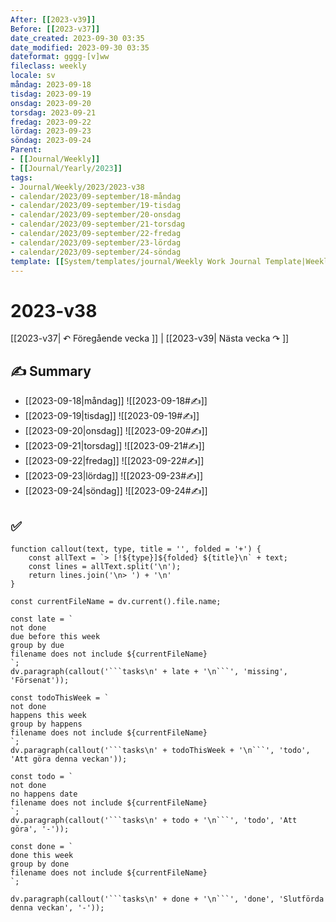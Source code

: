```yaml
---
After: [[2023-v39]]
Before: [[2023-v37]]
date_created: 2023-09-30 03:35
date_modified: 2023-09-30 03:35
dateformat: gggg-[v]ww
fileclass: weekly
locale: sv
måndag: 2023-09-18
tisdag: 2023-09-19
onsdag: 2023-09-20
torsdag: 2023-09-21
fredag: 2023-09-22
lördag: 2023-09-23
söndag: 2023-09-24
Parent: 
- [[Journal/Weekly]]
- [[Journal/Yearly/2023]]
tags:
- Journal/Weekly/2023/2023-v38
- calendar/2023/09-september/18-måndag
- calendar/2023/09-september/19-tisdag
- calendar/2023/09-september/20-onsdag
- calendar/2023/09-september/21-torsdag
- calendar/2023/09-september/22-fredag
- calendar/2023/09-september/23-lördag
- calendar/2023/09-september/24-söndag
template: [[System/templates/journal/Weekly Work Journal Template|Weekly Work Journal Template]]
---
```

# 2023-v38

[[2023-v37| ↶ Föregående vecka ]] | [[2023-v39| Nästa vecka ↷ ]]

## ✍️ Summary

- [[2023-09-18|måndag]]
	![[2023-09-18#✍️]]
- [[2023-09-19|tisdag]]
	![[2023-09-19#✍️]]
- [[2023-09-20|onsdag]]
	![[2023-09-20#✍️]]
- [[2023-09-21|torsdag]]
	![[2023-09-21#✍️]]
- [[2023-09-22|fredag]]
	![[2023-09-22#✍️]]
- [[2023-09-23|lördag]]
	![[2023-09-23#✍️]]
- [[2023-09-24|söndag]]
	![[2023-09-24#✍️]]
	
## ✅

```dataviewjs
function callout(text, type, title = '', folded = '+') {
    const allText = `> [!${type}]${folded} ${title}\n` + text;
    const lines = allText.split('\n');
    return lines.join('\n> ') + '\n'
}

const currentFileName = dv.current().file.name;

const late = `
not done
due before this week
group by due
filename does not include ${currentFileName}
`;
dv.paragraph(callout('```tasks\n' + late + '\n```', 'missing', 'Försenat'));

const todoThisWeek = `
not done
happens this week
group by happens
filename does not include ${currentFileName}
`;
dv.paragraph(callout('```tasks\n' + todoThisWeek + '\n```', 'todo', 'Att göra denna veckan'));

const todo = `
not done
no happens date
filename does not include ${currentFileName}
`;
dv.paragraph(callout('```tasks\n' + todo + '\n```', 'todo', 'Att göra', '-'));

const done = `
done this week
group by done
filename does not include ${currentFileName}
`;

dv.paragraph(callout('```tasks\n' + done + '\n```', 'done', 'Slutförda denna veckan', '-'));
```